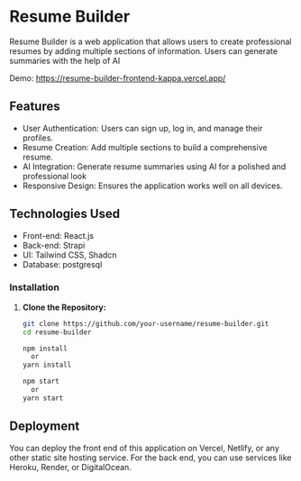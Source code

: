 # Resume Builder

Resume Builder is a web application that allows users to create professional resumes by adding multiple sections of information. Users can generate summaries with the help of AI

Demo: https://resume-builder-frontend-kappa.vercel.app/

## Features

  - User Authentication: Users can sign up, log in, and manage their profiles.
  - Resume Creation: Add multiple sections to build a comprehensive resume.
  - AI Integration: Generate resume summaries using AI for a polished and professional look
  - Responsive Design: Ensures the application works well on all devices.

## Technologies Used

  - Front-end: React.js
  - Back-end: Strapi
  - UI: Tailwind CSS, Shadcn
  - Database: postgresql

    
### Installation

1. **Clone the Repository:**

   ```bash
   git clone https://github.com/your-username/resume-builder.git
   cd resume-builder

   npm install
     or
   yarn install

   npm start
     or
   yarn start

## Deployment

You can deploy the front end of this application on Vercel, Netlify, or any other static site hosting service. For the back end, you can use services like Heroku, Render, or DigitalOcean.


